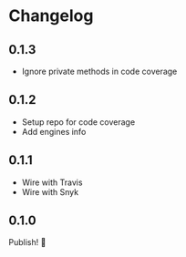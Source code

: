# Changelog

## 0.1.3

- Ignore private methods in code coverage

## 0.1.2

- Setup repo for code coverage
- Add engines info

## 0.1.1

- Wire with Travis
- Wire with Snyk

## 0.1.0

Publish! 🎉
